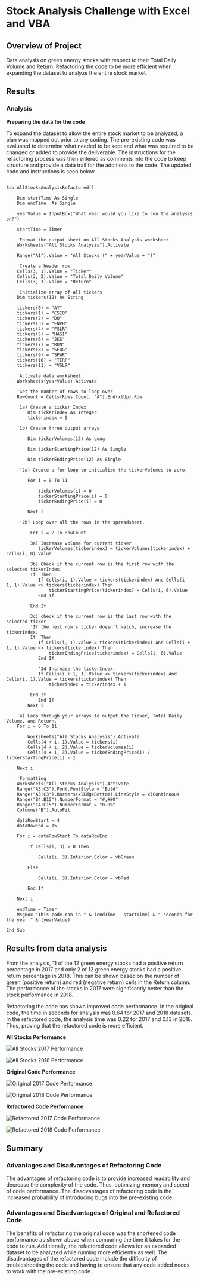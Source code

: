 # Stock Analysis Challenge with Excel and VBA

## Overview of Project
Data analysis on green energy stocks with respect to their Total Daily Volume and Return. Refactoring the code to be more efficient when expanding the dataset to analyze the entire stock market.

## Results 
### Analysis
**Preparing the data for the code**

To expand the dataset to allow the entire stock market to be analyzed, a plan was mapped out prior to any coding. The pre-existing code was evaluated to determine what needed to be kept and what was required to be changed or added to provide the deliverable. The instructions for the refactoring process was then entered as comments into the code to keep structure and provide a data trail for the additions to the code. The updated code and instructions is seen below. 

``` VBA

Sub AllStocksAnalysisRefactored()

    Dim startTime As Single
    Dim endTime  As Single
    
    yearValue = InputBox("What year would you like to run the analysis on?")

    startTime = Timer
    
    'Format the output sheet on All Stocks Analysis worksheet
    Worksheets("All Stocks Analysis").Activate
    
    Range("A1").Value = "All Stocks (" + yearValue + ")"
    
    'Create a header row
    Cells(3, 1).Value = "Ticker"
    Cells(3, 2).Value = "Total Daily Volume"
    Cells(3, 3).Value = "Return"

    'Initialize array of all tickers
    Dim tickers(12) As String
    
    tickers(0) = "AY"
    tickers(1) = "CSIQ"
    tickers(2) = "DQ"
    tickers(3) = "ENPH"
    tickers(4) = "FSLR"
    tickers(5) = "HASI"
    tickers(6) = "JKS"
    tickers(7) = "RUN"
    tickers(8) = "SEDG"
    tickers(9) = "SPWR"
    tickers(10) = "TERP"
    tickers(11) = "VSLR"
    
    'Activate data worksheet
    Worksheets(yearValue).Activate
    
    'Get the number of rows to loop over
    RowCount = Cells(Rows.Count, "A").End(xlUp).Row
    
    '1a) Create a ticker Index
        Dim tickerindex As Integer
        tickerindex = 0       

    '1b) Create three output arrays
    
        Dim tickerVolumes(12) As Long
        
        Dim tickerStartingPrice(12) As Single
        
        Dim tickerEndingPrice(12) As Single  
    
    ''2a) Create a for loop to initialize the tickerVolumes to zero.
        
        For i = 0 To 11
            
            tickerVolumes(i) = 0
            tickerStartingPrice(i) = 0
            tickerEndingPrice(i) = 0
        
        Next i
        
    ''2b) Loop over all the rows in the spreadsheet.
         
         For i = 2 To RowCount  
    
        '3a) Increase volume for current ticker
            tickerVolumes(tickerindex) = tickerVolumes(tickerindex) + Cells(i, 8).Value
        
        '3b) Check if the current row is the first row with the selected tickerIndex.
        'If  Then
            If Cells(i, 1).Value = tickers(tickerindex) And Cells(i - 1, 1).Value <> tickers(tickerindex) Then
                tickerStartingPrice(tickerindex) = Cells(i, 6).Value
            End If
            
        'End If
        
        '3c) check if the current row is the last row with the selected ticker
         'If the next row’s ticker doesn’t match, increase the tickerIndex.
        'If  Then
            If Cells(i, 1).Value = tickers(tickerindex) And Cells(i + 1, 1).Value <> tickers(tickerindex) Then
                tickerEndingPrice(tickerindex) = Cells(i, 6).Value
            End If
            
            '3d Increase the tickerIndex.
            If Cells(i + 1, 1).Value <> tickers(tickerindex) And Cells(i, 1).Value = tickers(tickerindex) Then
                tickerindex = tickerindex + 1            
            
        'End If
            End If
        Next i
    
    '4) Loop through your arrays to output the Ticker, Total Daily Volume, and Return.
    For i = 0 To 11
        
        Worksheets("All Stocks Analysis").Activate
        Cells(4 + i, 1).Value = tickers(i)
        Cells(4 + i, 2).Value = tickerVolumes(i)
        Cells(4 + i, 3).Value = tickerEndingPrice(i) / tickerStartingPrice(i) - 1
        
    Next i
    
    'Formatting
    Worksheets("All Stocks Analysis").Activate
    Range("A3:C3").Font.FontStyle = "Bold"
    Range("A3:C3").Borders(xlEdgeBottom).LineStyle = xlContinuous
    Range("B4:B15").NumberFormat = "#,##0"
    Range("C4:C15").NumberFormat = "0.0%"
    Columns("B").AutoFit

    dataRowStart = 4
    dataRowEnd = 15

    For i = dataRowStart To dataRowEnd
        
        If Cells(i, 3) > 0 Then
            
            Cells(i, 3).Interior.Color = vbGreen
            
        Else
        
            Cells(i, 3).Interior.Color = vbRed
            
        End If
        
    Next i
 
    endTime = Timer
    MsgBox "This code ran in " & (endTime - startTime) & " seconds for the year " & (yearValue)

End Sub

```
## Results from data analysis

From the analysis, 11 of the 12 green energy stocks had a positive return percentage in 2017 and only 2 of 12 green energy stocks had a positive return percentage in 2018. This can be shown based on the number of green (positive return) and red (negative return) cells in the Return column. The performance of the stocks in 2017 were significantly better than the stock performance in 2018. 

Refactoring the code has shown improved code performance. In the original code, the time in seconds for analysis was 0.64 for 2017 and 2018 datasets. In the refactored code, the analysis time was 0.22 for 2017 and 0.13 in 2018. Thus, proving that the refactored code is more efficient.

**All Stocks Performance**

![All Stocks 2017 Performance](https://github.com/tiffcklai/stock-analysis/blob/main/All%20Stocks%202017%20Performance.png?raw=true)

![All Stocks 2018 Performance](https://github.com/tiffcklai/stock-analysis/blob/main/All%20Stocks%202018%20Performance.png?raw=true)

**Original Code Performance**

![Original 2017 Code Performance](https://github.com/tiffcklai/stock-analysis/blob/main/Original%202017%20Code%20Performance.png?raw=true)

![Original 2018 Code Performance](https://github.com/tiffcklai/stock-analysis/blob/main/Original%202018%20Code%20Performance.png?raw=true)

**Refactored Code Performance**

![Refactored 2017 Code Performance](https://github.com/tiffcklai/stock-analysis/blob/main/Refactored%202017%20Code%20Performance.png?raw=true)

![Refactored 2018 Code Performance](https://github.com/tiffcklai/stock-analysis/blob/main/Refactored%202018%20Code%20Performance.png?raw=true)

## Summary 
### Advantages and Disadvantages of Refactoring Code

The advantages of refactoring code is to provide increased readability and decrease the complexity of the code. Thus, optimizing memory and speed of code performance. The disadvantages of refactoring code is the increased probability of introducing bugs into the pre-existing code. 

### Advantages and Disadvantages of Original and Refactored Code

The benefits of refactoring the original code was the shortened code performance as shown above when comparing the time it takes for the code to run. Additionally, the refactored code allows for an expanded dataset to be analyzed while running more efficiently as well. The disadvantages of the refactored code include the difficulty of troubleshooting the code and having to ensure that any code added needs to work with the pre-existing code.
